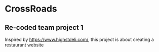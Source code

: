 # CrossRoads
## Re-coded team project 1

Inspired by https://www.highstdeli.com/, this project is about creating a restaurant website
